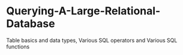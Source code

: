 # Querying-A-Large-Relational-Database
Table basics and data types, Various SQL operators and Various SQL functions
